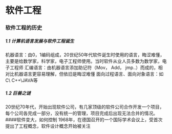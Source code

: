 # 软件工程
###  软件工程的历史
##### 1.1 计算机语言发展与软件工程诞生
机器语言：由0，1编码组成，20世纪50年代软件诞生时使用的语言，晦涩难懂，主要是给数学家，科学家，电子工程师使用。当时软件从业人员多数为数学家，电子工程师
汇编语言：由机器语言添加助记符（Mov， Add， jmp..）而成的，相对比机器语言更容易理解，但依旧是晦涩难懂
面向过程语言、面向对象语言：如C\ C++\JAVA等
##### 1.2 巨兽之谜
20世纪70年代，开始出现软件公司，有几家顶级的软件公司合作开发一个项目，每个公司各完成一部分，没有统一的管理，项目完成后出现无法合并的情况。
####软件变大，如何控制
1968年，在德国召开的一个国际学术会议上，受首次提出了工程概念，软件设计概念开始被关注
 